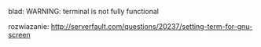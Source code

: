

blad:
WARNING: terminal is not fully functional

rozwiazanie:
http://serverfault.com/questions/20237/setting-term-for-gnu-screen

